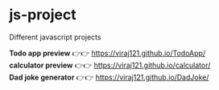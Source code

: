 # js-project
Different javascript projects

 <b>Todo app preview</b> 👉👉 https://viraj121.github.io/TodoApp/ <br>
 <b>calculator preview</b> 👉👉 https://viraj121.github.io/calculator/<br>
 <b>Dad joke generator</b> 👉👉 https://viraj121.github.io/DadJoke/
